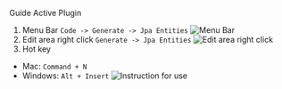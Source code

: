 Guide
Active Plugin
1. Menu Bar `Code -> Generate -> Jpa Entities`
![Menu Bar](doc/menu_code_generate.png)
2. Edit area right click `Generate -> Jpa Entities`
![Edit area right click](doc/right_click_generate.png)
3. Hot key
 - Mac: `Command + N`
 - Windows: `Alt + Insert`
![Instruction for use](doc/jpa-support.gif)
